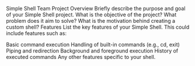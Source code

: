 Simple Shell Team Project
Overview
Briefly describe the purpose and goal of your Simple Shell project.
What is the objective of the project? What problem does it aim to solve?
What is the motivation behind creating a custom shell?
Features
List the key features of your Simple Shell. This could include features such as:

Basic command execution
Handling of built-in commands (e.g., cd, exit)
Piping and redirection
Background and foreground execution
History of executed commands
Any other features specific to your shell.
